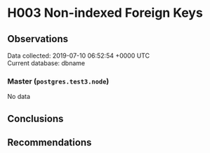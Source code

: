 # H003 Non-indexed Foreign Keys #

## Observations ##
Data collected: 2019-07-10 06:52:54 +0000 UTC  
Current database: dbname  

### Master (`postgres.test3.node`) ###


No data


## Conclusions ##


## Recommendations ##

